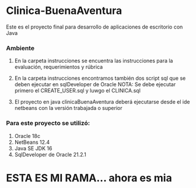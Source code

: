 # Clinica-BuenaAventura

Este es el proyecto final para desarrollo de aplicaciones de escritorio con Java

### Ambiente

1. En la carpeta instrucciones se encuentra las instrucciones para la evaluación, requerimientos y rúbrica

2. En la carpeta instrucciones encontramos también dos script sql que se deben ejecutar en sqlDeveloper de Oracle
    NOTA: Se debe ejecutar primero el CREATE_USER.sql y luwgo el CLINICA.sql
    
3. El proyecto en java clinicaBuenaAventura deberá ejecutarse desde el ide netbeans con la versión trabajada o superior

### Para este proyecto se utilizó:

1. Oracle 18c 
2. NetBeans 12.4
3. Java SE JDK 16 
4. SqlDeveloper de Oracle 21.2.1



# ESTA ES MI RAMA... ahora es mia